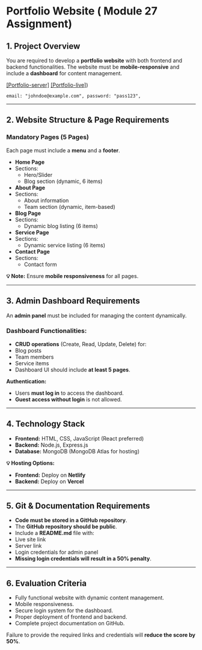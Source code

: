 # **Portfolio Website** ( **Module 27 Assignment**)

## **1. Project Overview**

You are required to develop a **portfolio website** with both frontend and backend functionalities. The website must be **mobile-responsive** and include a **dashboard** for content management.<br/>

[[Portfolio-server]](https://ostad-module-27-final-assignment.onrender.com/api/v1/readBlog)
[[Portfolio-live]](https://portfolio-assignment-module-27.vercel.app/))

`email: "johndoe@example.com",
   password: "pass123",`

---

## **2. Website Structure & Page Requirements**

### **Mandatory Pages (5 Pages)**

Each page must include a **menu** and a **footer**.

- **Home Page**
- Sections:
  - Hero/Slider
  - Blog section (dynamic, 6 items)
- **About Page**
- Sections:
  - About information
  - Team section (dynamic, item-based)
- **Blog Page**
- Sections:
  - Dynamic blog listing (6 items)
- **Service Page**
- Sections:
  - Dynamic service listing (6 items)
- **Contact Page**
- Sections:
  - Contact form

**💡 Note:** Ensure **mobile responsiveness** for all pages.

---

## **3. Admin Dashboard Requirements**

An **admin panel** must be included for managing the content dynamically.

### **Dashboard Functionalities:**

- **CRUD operations** (Create, Read, Update, Delete) for:
- Blog posts
- Team members
- Service items
- Dashboard UI should include **at least 5 pages**.

**Authentication:**

- Users **must log in** to access the dashboard.
- **Guest access without login** is not allowed.

---

## **4. Technology Stack**

- **Frontend:** HTML, CSS, JavaScript (React preferred)
- **Backend:** Node.js, Express.js
- **Database:** MongoDB (MongoDB Atlas for hosting)

**💡 Hosting Options:**

- **Frontend:** Deploy on **Netlify**
- **Backend:** Deploy on **Vercel**

---

## **5. Git & Documentation Requirements**

- **Code must be stored in a GitHub repository**.
- The **GitHub repository should be public**.
- Include a **README.md** file with:
- Live site link
- Server link
- Login credentials for admin panel
- **Missing login credentials will result in a 50% penalty**.

---

## **6. Evaluation Criteria**

- Fully functional website with dynamic content management.
- Mobile responsiveness.
- Secure login system for the dashboard.
- Proper deployment of frontend and backend.
- Complete project documentation on GitHub.

Failure to provide the required links and credentials will **reduce the score by 50%**.

```

```
